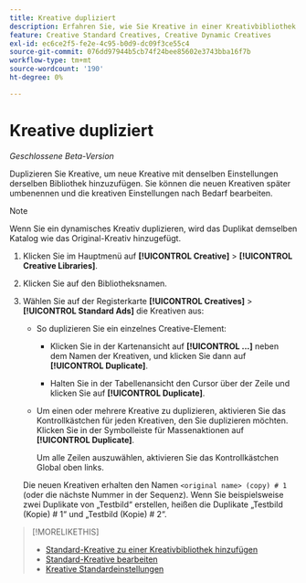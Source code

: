 ```yaml
---
title: Kreative dupliziert
description: Erfahren Sie, wie Sie Kreative in einer Kreativbibliothek duplizieren.
feature: Creative Standard Creatives, Creative Dynamic Creatives
exl-id: ec6ce2f5-fe2e-4c95-b0d9-dc09f3ce55c4
source-git-commit: 076dd97944b5cb74f24bee85602e3743bba16f7b
workflow-type: tm+mt
source-wordcount: '190'
ht-degree: 0%

---
```


# Kreative dupliziert

*Geschlossene Beta-Version*

Duplizieren Sie Kreative, um neue Kreative mit denselben Einstellungen derselben Bibliothek hinzuzufügen. Sie können die neuen Kreativen später umbenennen und die kreativen Einstellungen nach Bedarf bearbeiten.

>[!NOTE]
>
>Wenn Sie ein dynamisches Kreativ duplizieren, wird das Duplikat demselben Katalog wie das Original-Kreativ hinzugefügt.

1. Klicken Sie im Hauptmenü auf **[!UICONTROL Creative]** > **[!UICONTROL Creative Libraries]**.

1. Klicken Sie auf den Bibliotheksnamen.

1. Wählen Sie auf der Registerkarte **[!UICONTROL Creatives]** > **[!UICONTROL Standard Ads]** die Kreativen aus:

   * So duplizieren Sie ein einzelnes Creative-Element:

      * Klicken Sie in der Kartenansicht auf **[!UICONTROL ...]** neben dem Namen der Kreativen, und klicken Sie dann auf **[!UICONTROL Duplicate]**.

      * Halten Sie in der Tabellenansicht den Cursor über der Zeile und klicken Sie auf **[!UICONTROL Duplicate]**.

   * Um einen oder mehrere Kreative zu duplizieren, aktivieren Sie das Kontrollkästchen für jeden Kreativen, den Sie duplizieren möchten. Klicken Sie in der Symbolleiste für Massenaktionen auf **[!UICONTROL Duplicate]**.

     Um alle Zeilen auszuwählen, aktivieren Sie das Kontrollkästchen Global oben links.

   Die neuen Kreativen erhalten den Namen `<original name> (copy) # 1` (oder die nächste Nummer in der Sequenz). Wenn Sie beispielsweise zwei Duplikate von „Testbild“ erstellen, heißen die Duplikate „Testbild (Kopie) # 1“ und „Testbild (Kopie) # 2“.

<!-- Add to TOC later when this feature is available to users:

>* [Edit dynamic creatives](creative-edit-dynamic.md)
>* [Dynamic ad settings](creative-settings-dynamic.md)
-->

>[!MORELIKETHIS]
>
>* [Standard-Kreative zu einer Kreativbibliothek hinzufügen](creative-add-standard.md)
>* [Standard-Kreative bearbeiten](creative-edit-standard.md)
>* [Kreative Standardeinstellungen](creative-settings-standard.md)
